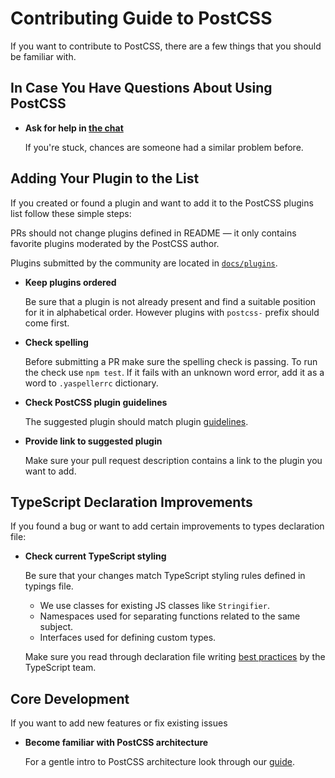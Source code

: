 # Contributing Guide to PostCSS

If you want to contribute to PostCSS, there are a few things that you should
be familiar with.


## In Case You Have Questions About Using PostCSS

* **Ask for help in [the chat]**

    If you're stuck, chances are
    someone had a similar problem before.

[the chat]: https://gitter.im/postcss/postcss


## Adding Your Plugin to the List

If you created or found a plugin and want to add it to the PostCSS plugins list
follow these simple steps:

PRs should not change plugins defined in README — it only contains favorite plugins
moderated by the PostCSS author.

Plugins submitted by the community are located in [`docs/plugins`].

* **Keep plugins ordered**

    Be sure that a plugin is not already present and find a suitable position
    for it in alphabetical order.
    However plugins with `postcss-` prefix should come first.

* **Check spelling**

    Before submitting a PR make sure the spelling check is passing.
    To run the check use `npm test`.
    If it fails with an unknown word error, add it as a word
    to `.yaspellerrc` dictionary.

* **Check PostCSS plugin guidelines**

    The suggested plugin should match plugin [guidelines].

- **Provide link to suggested plugin**

    Make sure your pull request description contains a link to the plugin
    you want to add.

[`docs/plugins`]: https://github.com/postcss/postcss/blob/master/docs/plugins.md
[guidelines]:     https://github.com/postcss/postcss/blob/master/docs/guidelines/plugin.md


## TypeScript Declaration Improvements

If you found a bug or want to add certain improvements to types declaration file:

* **Check current TypeScript styling**

   Be sure that your changes match TypeScript styling rules defined in typings file.
    * We use classes for existing JS classes like `Stringifier`.
    * Namespaces used for separating functions related to the same subject.
    * Interfaces used for defining custom types.

   Make sure you read through declaration file writing [best practices]
   by the TypeScript team.

[best practices]: https://www.typescriptlang.org/docs/handbook/declaration-files/do-s-and-don-ts.html


## Core Development

If you want to add new features or fix existing issues

- **Become familiar with PostCSS architecture**

    For a gentle intro to PostCSS architecture look through our [guide].

[guide]: https://github.com/postcss/postcss/blob/master/docs/architecture.md
